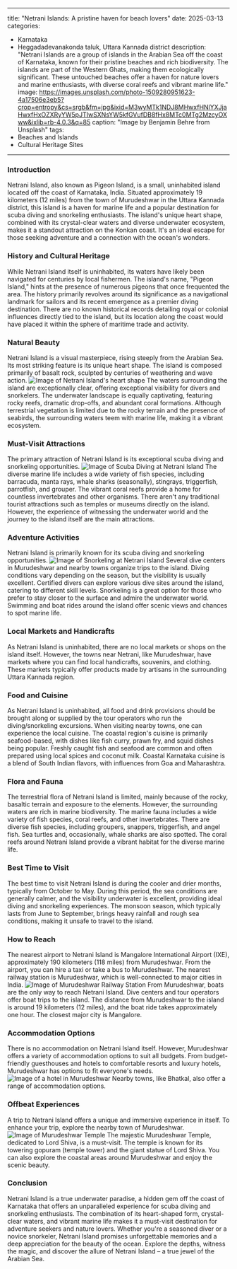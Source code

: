 
---
title: "Netrani Islands: A pristine haven for beach lovers"
date: 2025-03-13
categories:
  - Karnataka
  - Heggadadevanakonda taluk, Uttara Kannada district
description: "Netrani Islands are a group of islands in the Arabian Sea off the coast of Karnataka, known for their pristine beaches and rich biodiversity. The islands are part of the Western Ghats, making them ecologically significant. These untouched beaches offer a haven for nature lovers and marine enthusiasts, with diverse coral reefs and vibrant marine life."
image: https://images.unsplash.com/photo-1509280951623-4a17506e3eb5?crop=entropy&cs=srgb&fm=jpg&ixid=M3wyMTk1NDJ8MHwxfHNlYXJjaHwxfHxOZXRyYW5pJTIwSXNsYW5kfGVufDB8fHx8MTc0MTg2MzcyOXww&ixlib=rb-4.0.3&q=85
caption: "Image by Benjamin Behre from Unsplash"
tags: 
  - Beaches and Islands
  - Cultural Heritage Sites
---


### **Introduction**

Netrani Island, also known as Pigeon Island, is a small, uninhabited island located off the coast of Karnataka, India. Situated approximately 19 kilometers (12 miles) from the town of Murudeshwar in the Uttara Kannada district, this island is a haven for marine life and a popular destination for scuba diving and snorkeling enthusiasts. The island's unique heart shape, combined with its crystal-clear waters and diverse underwater ecosystem, makes it a standout attraction on the Konkan coast. It's an ideal escape for those seeking adventure and a connection with the ocean's wonders.

### **History and Cultural Heritage**

While Netrani Island itself is uninhabited, its waters have likely been navigated for centuries by local fishermen. The island's name, "Pigeon Island," hints at the presence of numerous pigeons that once frequented the area. The history primarily revolves around its significance as a navigational landmark for sailors and its recent emergence as a premier diving destination. There are no known historical records detailing royal or colonial influences directly tied to the island, but its location along the coast would have placed it within the sphere of maritime trade and activity.

###  **Natural Beauty**

Netrani Island is a visual masterpiece, rising steeply from the Arabian Sea. Its most striking feature is its unique heart shape. The island is composed primarily of basalt rock, sculpted by centuries of weathering and wave action. <img src="placeholder_image_Netrani_Island_Shape.jpg" alt="Image of Netrani Island's heart shape"> The waters surrounding the island are exceptionally clear, offering exceptional visibility for divers and snorkelers. The underwater landscape is equally captivating, featuring rocky reefs, dramatic drop-offs, and abundant coral formations. Although terrestrial vegetation is limited due to the rocky terrain and the presence of seabirds, the surrounding waters teem with marine life, making it a vibrant ecosystem.

### **Must-Visit Attractions**

The primary attraction of Netrani Island is its exceptional scuba diving and snorkeling opportunities. <img src="placeholder_image_Diving_Netrani_Island.jpg" alt="Image of Scuba Diving at Netrani Island"> The diverse marine life includes a wide variety of fish species, including barracuda, manta rays, whale sharks (seasonally), stingrays, triggerfish, parrotfish, and grouper. The vibrant coral reefs provide a home for countless invertebrates and other organisms. There aren't any traditional tourist attractions such as temples or museums directly on the island. However, the experience of witnessing the underwater world and the journey to the island itself are the main attractions.

### **Adventure Activities**

Netrani Island is primarily known for its scuba diving and snorkeling opportunities. <img src="placeholder_image_Snorkeling_Netrani_Island.jpg" alt="Image of Snorkeling at Netrani Island"> Several dive centers in Murudeshwar and nearby towns organize trips to the island. Diving conditions vary depending on the season, but the visibility is usually excellent. Certified divers can explore various dive sites around the island, catering to different skill levels. Snorkeling is a great option for those who prefer to stay closer to the surface and admire the underwater world. Swimming and boat rides around the island offer scenic views and chances to spot marine life.

### **Local Markets and Handicrafts**

As Netrani Island is uninhabited, there are no local markets or shops on the island itself. However, the towns near Netrani, like Murudeshwar, have markets where you can find local handicrafts, souvenirs, and clothing. These markets typically offer products made by artisans in the surrounding Uttara Kannada region.

### **Food and Cuisine**

As Netrani Island is uninhabited, all food and drink provisions should be brought along or supplied by the tour operators who run the diving/snorkeling excursions. When visiting nearby towns, one can experience the local cuisine. The coastal region's cuisine is primarily seafood-based, with dishes like fish curry, prawn fry, and squid dishes being popular. Freshly caught fish and seafood are common and often prepared using local spices and coconut milk. Coastal Karnataka cuisine is a blend of South Indian flavors, with influences from Goa and Maharashtra.

### **Flora and Fauna**

The terrestrial flora of Netrani Island is limited, mainly because of the rocky, basaltic terrain and exposure to the elements. However, the surrounding waters are rich in marine biodiversity. The marine fauna includes a wide variety of fish species, coral reefs, and other invertebrates. There are diverse fish species, including groupers, snappers, triggerfish, and angel fish. Sea turtles and, occasionally, whale sharks are also spotted. The coral reefs around Netrani Island provide a vibrant habitat for the diverse marine life.

### **Best Time to Visit**

The best time to visit Netrani Island is during the cooler and drier months, typically from October to May. During this period, the sea conditions are generally calmer, and the visibility underwater is excellent, providing ideal diving and snorkeling experiences. The monsoon season, which typically lasts from June to September, brings heavy rainfall and rough sea conditions, making it unsafe to travel to the island.

### **How to Reach**

The nearest airport to Netrani Island is Mangalore International Airport (IXE), approximately 190 kilometers (118 miles) from Murudeshwar. From the airport, you can hire a taxi or take a bus to Murudeshwar. The nearest railway station is Murudeshwar, which is well-connected to major cities in India. <img src="placeholder_image_Train_Station_Murudeshwar.jpg" alt="Image of Murudeshwar Railway Station"> From Murudeshwar, boats are the only way to reach Netrani Island. Dive centers and tour operators offer boat trips to the island. The distance from Murudeshwar to the island is around 19 kilometers (12 miles), and the boat ride takes approximately one hour. The closest major city is Mangalore.

### **Accommodation Options**

There is no accommodation on Netrani Island itself. However, Murudeshwar offers a variety of accommodation options to suit all budgets. From budget-friendly guesthouses and hotels to comfortable resorts and luxury hotels, Murudeshwar has options to fit everyone's needs. <img src="placeholder_image_Hotel_Murudeshwar.jpg" alt="Image of a hotel in Murudeshwar"> Nearby towns, like Bhatkal, also offer a range of accommodation options.

### **Offbeat Experiences**

A trip to Netrani Island offers a unique and immersive experience in itself. To enhance your trip, explore the nearby town of Murudeshwar. <img src="placeholder_image_Murudeshwar_Temple.jpg" alt="Image of Murudeshwar Temple"> The majestic Murudeshwar Temple, dedicated to Lord Shiva, is a must-visit. The temple is known for its towering gopuram (temple tower) and the giant statue of Lord Shiva. You can also explore the coastal areas around Murudeshwar and enjoy the scenic beauty.

### **Conclusion**

Netrani Island is a true underwater paradise, a hidden gem off the coast of Karnataka that offers an unparalleled experience for scuba diving and snorkeling enthusiasts. The combination of its heart-shaped form, crystal-clear waters, and vibrant marine life makes it a must-visit destination for adventure seekers and nature lovers. Whether you're a seasoned diver or a novice snorkeler, Netrani Island promises unforgettable memories and a deep appreciation for the beauty of the ocean. Explore the depths, witness the magic, and discover the allure of Netrani Island – a true jewel of the Arabian Sea.


